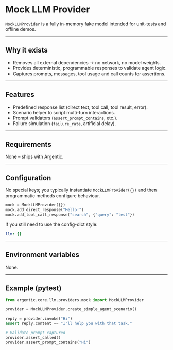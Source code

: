 # Mock LLM Provider

`MockLLMProvider` is a fully in-memory fake model intended for unit-tests and offline demos.

---

## Why it exists
* Removes all external dependencies → no network, no model weights.
* Provides deterministic, programmable responses to validate agent logic.
* Captures prompts, messages, tool usage and call counts for assertions.

---

## Features
* Predefined response list (direct text, tool call, tool result, error).
* Scenario helper to script multi-turn interactions.
* Prompt validators (`assert_prompt_contains`, etc.).
* Failure simulation (`failure_rate`, artificial delay).

---

## Requirements
None – ships with Argentic.

---

## Configuration
No special keys; you typically instantiate `MockLLMProvider({})` and then programmatic methods configure behaviour.

```python
mock = MockLLMProvider({})
mock.add_direct_response("Hello!")
mock.add_tool_call_response("search", {"query": "test"})
```

If you still need to use the config-dict style:
```yaml
llm: {}
```

---

## Environment variables
None.

---

## Example (pytest)
```python
from argentic.core.llm.providers.mock import MockLLMProvider

provider = MockLLMProvider.create_simple_agent_scenario()

reply = provider.invoke("Hi")
assert reply.content == "I'll help you with that task."

# Validate prompt captured
provider.assert_called()
provider.assert_prompt_contains("Hi")
``` 